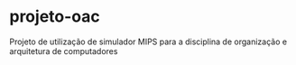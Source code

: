# projeto-oac
Projeto de utilização de simulador MIPS para a disciplina de organização e arquitetura de computadores
